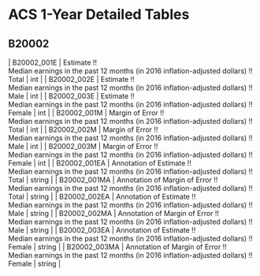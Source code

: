 # ACS 1-Year Detailed Tables

## B20002

| B20002_001E | Estimate !!<br>Median earnings in the past 12 months (in 2016 inflation-adjusted dollars) !!<br>Total | int |
| B20002_002E | Estimate !!<br>Median earnings in the past 12 months (in 2016 inflation-adjusted dollars) !!<br>Male | int |
| B20002_003E | Estimate !!<br>Median earnings in the past 12 months (in 2016 inflation-adjusted dollars) !!<br>Female | int |
| B20002_001M | Margin of Error !!<br>Median earnings in the past 12 months (in 2016 inflation-adjusted dollars) !!<br>Total | int |
| B20002_002M | Margin of Error !!<br>Median earnings in the past 12 months (in 2016 inflation-adjusted dollars) !!<br>Male | int |
| B20002_003M | Margin of Error !!<br>Median earnings in the past 12 months (in 2016 inflation-adjusted dollars) !!<br>Female | int |
| B20002_001EA | Annotation of Estimate !!<br>Median earnings in the past 12 months (in 2016 inflation-adjusted dollars) !!<br>Total | string |
| B20002_001MA | Annotation of Margin of Error !!<br>Median earnings in the past 12 months (in 2016 inflation-adjusted dollars) !!<br>Total | string |
| B20002_002EA | Annotation of Estimate !!<br>Median earnings in the past 12 months (in 2016 inflation-adjusted dollars) !!<br>Male | string |
| B20002_002MA | Annotation of Margin of Error !!<br>Median earnings in the past 12 months (in 2016 inflation-adjusted dollars) !!<br>Male | string |
| B20002_003EA | Annotation of Estimate !!<br>Median earnings in the past 12 months (in 2016 inflation-adjusted dollars) !!<br>Female | string |
| B20002_003MA | Annotation of Margin of Error !!<br>Median earnings in the past 12 months (in 2016 inflation-adjusted dollars) !!<br>Female | string |

